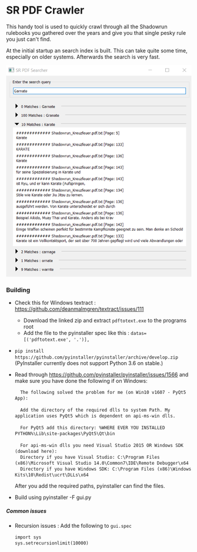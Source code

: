 
# SR PDF Crawler
This handy tool is used to quickly crawl through all the Shadowrun rulebooks you gathered over the years and give you that single pesky rule you just can't find.

At the initial startup an search index is built. This can take quite some time, especially on older systems. Afterwards the search is very fast.

![Screenshot of the first Release](screen.png)

### Building
- Check this for Windows textract : https://github.com/deanmalmgren/textract/issues/111
  - Download the linked zip and extract `pdftotext.exe` to the programs root
  - Add the file to the pyinstaller spec like this : `datas=[('pdftotext.exe', '.')],`
- `pip install https://github.com/pyinstaller/pyinstaller/archive/develop.zip` (PyInstaller currently does not support Python 3.6 on stable.)
- Read through https://github.com/pyinstaller/pyinstaller/issues/1566 and make sure you have done the following if on Windows:

        The following solved the problem for me (on Win10 v1607 - PyQt5 App):

        Add the directory of the required dlls to system Path. My application uses PyQt5 which is dependent on api-ms-win dlls.

        For PyQt5 add this directory: %WHERE EVER YOU INSTALLED PYTHON%\Lib\site-packages\PyQt5\Qt\bin

        For api-ms-win dlls you need Visual Studio 2015 OR Windows SDK (download here):
        Directory if you have Visual Studio: C:\Program Files (x86)\Microsoft Visual Studio 14.0\Common7\IDE\Remote Debugger\x64
        Directory if you have Windows SDK: C:\Program Files (x86)\Windows Kits\10\Redist\ucrt\DLLs\x64

    After you add the required paths, pyinstaller can find the files.
   
-  Build using pyinstaller -F gui.py

##### Common issues
- Recursion issues : Add the following to `gui.spec`

      import sys
      sys.setrecursionlimit(10000)
